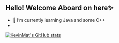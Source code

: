 ## Hello! Welcome Aboard on here✨

<!--
**kevinmattieu/kevinmattieu** is a ✨ _special_ ✨ repository because its `README.md` (this file) appears on your GitHub profile.

Here are some ideas to get you started:

- 🔭 I’m currently working on ...
- 🌱 I’m currently learning ...
- 👯 I’m looking to collaborate on ...
- 🤔 I’m looking for help with ...
- 💬 Ask me about ...
- 📫 How to reach me: ...
- 😄 Pronouns: ...
- ⚡ Fun fact: ...
-->
- 🌱 I’m currently learning Java and some C++
- 
[![KevinMat's GitHub stats](https://github-readme-stats.vercel.app/api?username=kevinmattieu)](https://github.com/kevinmattieu/github-readme-stats)
